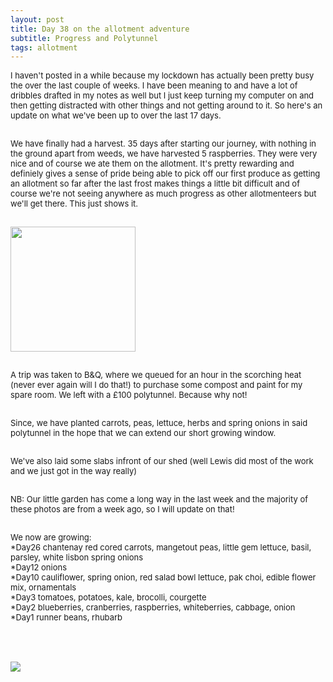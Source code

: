 ```yaml
---
layout: post
title: Day 38 on the allotment adventure
subtitle: Progress and Polytunnel 
tags: allotment
---
```


<div class="text-left">
<div class="boxed">
  <font size="2">

I haven't posted in a while because my lockdown has actually been pretty busy the over the last couple of weeks. I have been meaning to and have a lot of dribbles drafted in my notes as well but I just keep turning my computer on and then getting distracted with other things and not getting around to it. So here's an update on what we've been up to over the last 17 days. <br><br>

We have finally had a harvest. 35 days after starting our journey, with nothing in the ground apart from weeds, we have harvested 5 raspberries. They were very nice and of course we ate them on the allotment. It's pretty rewarding and definiely gives a sense of pride being able to pick off our first produce as getting an allotment so far after the last frost makes things a little bit difficult and of course we're not seeing anywhere as much progress as other allotmenteers but we'll get there. This just shows it.

<div class="text-center">
  <br/>
  <img src="{{ site.baseurl }}/img/allotmentday38_1.jpeg" width="200" height="200"/>
</div><br>

A trip was taken to B&Q, where we queued for an hour in the scorching heat (never ever again will I do that!) to purchase some compost and paint for my spare room. We left with a £100 polytunnel. Because why not! <br><br>

Since, we have planted carrots, peas, lettuce, herbs and spring onions in said polytunnel in the hope that we can extend our short growing window. <br> <br>

We've also laid some slabs infront of our shed (well Lewis did most of the work and we just got in the way really)<br><br>  

NB: Our little garden has come a long way in the last week and the majority of these photos are from a week ago, so I will update on that!<br><br>

We now are growing:<br>
*Day26 chantenay red cored carrots, mangetout peas, little gem lettuce, basil, parsley, white lisbon spring onions <br>
*Day12 onions <br>
*Day10 cauliflower, spring onion, red salad bowl lettuce, pak choi, edible flower mix, ornamentals<br> 
*Day3 tomatoes, potatoes, kale, brocolli, courgette <br>
*Day2 blueberries, cranberries, raspberries, whiteberries, cabbage, onion<br>
*Day1 runner beans, rhubarb <br><br>

</font>
    <br>

<div class="text-center">
  <br/>
  <img src="{{ site.baseurl }}/img/allotmentday38.jpeg"/>
</div><br>

